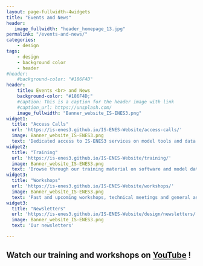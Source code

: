 ```yaml
---
layout: page-fullwidth-4widgets
title: "Events and News"
header:
   image_fullwidth: "header_homepage_13.jpg"
permalink: "/events-and-news/"
categories:
    - design
tags:
    - design
    - background color
    - header
#header:
    #background-color: "#186F4D"
header:
    title: Events <br> and News
    background-color: "#186F4D;"
    #caption: This is a caption for the header image with link
    #caption_url: https://unsplash.com/
    image_fullwidth: "Banner_website_IS-ENES3.png"
widget1:
  title: "Access Calls"
  url: 'https://is-enes3.github.io/IS-ENES-Website/access-calls/'
  image: Banner_website_IS-ENES3.png
  text: 'Dedicated access to IS-ENES3 services on model tools and data analytics service'
widget2:
  title: "Training"
  url: 'https://is-enes3.github.io/IS-ENES-Website/training/'
  image: Banner_website_IS-ENES3.png
  text: 'Browse through our training material on software and model data'
widget3:
  title: "Workshops"
  url: 'https://is-enes3.github.io/IS-ENES-Website/workshops/'
  image: Banner_website_IS-ENES3.png
  text: 'Past and upcoming workshops, technical meetings and general assemblies'
widget3:
  title: "Newsletters"
  url: 'https://is-enes3.github.io/IS-ENES-Website/design/newsletters/'
  image: Banner_website_IS-ENES3.png
  text: 'Our newsletters'

---
```


## Watch our training and workshops on [YouTube](https://is-enes3.github.io/IS-ENES-Website/lectures-tutorials-webinars/) !
